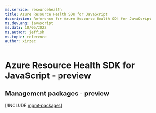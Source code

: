 ```yaml
---
ms.service: resourcehealth
title: Azure Resource Health SDK for JavaScript
description: Reference for Azure Resource Health SDK for JavaScript
ms.devlang: javascript
ms.data: 10/05/2022
ms.author: jeffish
ms.topic: reference
author: xirzec
---
```

# Azure Resource Health SDK for JavaScript - preview

## Management packages - preview
[!INCLUDE [mgmt-packages](resource-health-mgmt-index.md)]
